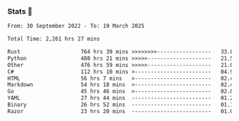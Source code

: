 ### Stats 👋
<!--START_SECTION:waka-->

```txt
From: 30 September 2022 - To: 19 March 2025

Total Time: 2,261 hrs 27 mins

Rust                   764 hrs 39 mins >>>>>>>>-----------------   33.81 %
Python                 488 hrs 21 mins >>>>>--------------------   21.59 %
Other                  476 hrs 59 mins >>>>>--------------------   21.09 %
C#                     112 hrs 10 mins >------------------------   04.96 %
HTML                   56 hrs 7 mins   >------------------------   02.48 %
Markdown               54 hrs 18 mins  >------------------------   02.40 %
Go                     45 hrs 46 mins  >------------------------   02.02 %
YAML                   27 hrs 44 mins  -------------------------   01.23 %
Binary                 26 hrs 52 mins  -------------------------   01.19 %
Razor                  23 hrs 20 mins  -------------------------   01.03 %
```

<!--END_SECTION:waka-->

<!--
**buhaytza2005/buhaytza2005** is a ✨ _special_ ✨ repository because its `README.md` (this file) appears on your GitHub profile.

Here are some ideas to get you started:

- 🔭 I’m currently working on ...
- 🌱 I’m currently learning ...
- 👯 I’m looking to collaborate on ...
- 🤔 I’m looking for help with ...
- 💬 Ask me about ...
- 📫 How to reach me: ...
- 😄 Pronouns: ...
- ⚡ Fun fact: ...
-->


